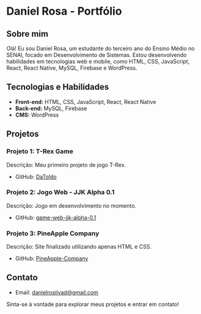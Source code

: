# Daniel Rosa - Portfólio

## Sobre mim
Olá! Eu sou Daniel Rosa, um estudante do terceiro ano do Ensino Médio no SENAI, focado em Desenvolvimento de Sistemas. Estou desenvolvendo habilidades em tecnologias web e mobile, como HTML, CSS, JavaScript, React, React Native, MySQL, Firebase e WordPress.

## Tecnologias e Habilidades

- **Front-end:** HTML, CSS, JavaScript, React, React Native
- **Back-end:** MySQL, Firebase
- **CMS:** WordPress

## Projetos

### Projeto 1: T-Rex Game
Descrição: Meu primeiro projeto de jogo T-Rex.
- GitHub: [DaToldo](https://github.com/Danielomes/DaToldo)

### Projeto 2: Jogo Web - JJK Alpha 0.1
Descrição: Jogo em desenvolvimento no momento.
- GitHub: [game-web-jjk-alpha-0.1](https://github.com/Danielomes/game-web-jjk-alpha-0.1)

### Projeto 3: PineApple Company
Descrição: Site finalizado utilizando apenas HTML e CSS.
- GitHub: [PineApple-Company](https://github.com/leonardosantana214/PineApple-Company)

## Contato

- Email: danielrosilvad@gmail.com

Sinta-se à vontade para explorar meus projetos e entrar em contato!
